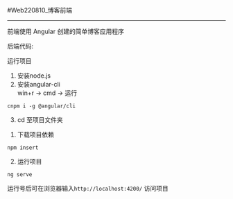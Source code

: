 #Web220810_博客前端

----------
前端使用 Angular 创建的简单博客应用程序

后端代码:

运行项目  
1. 安装node.js  
2. 安装angular-cli  
win+r -> cmd -> 运行  
``` 
cnpm i -g @angular/cli
```  
3. cd 至项目文件夹  
1) 下载项目依赖  
```
npm insert
```  
2)  运行项目  
```
ng serve
```  


运行号后可在浏览器输入`http://localhost:4200/` 访问项目
